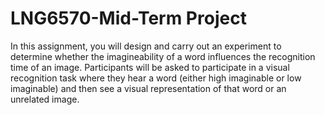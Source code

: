 # LNG6570-Mid-Term Project
In this assignment, you will design and carry out an experiment to determine whether the imagineability of a word influences the recognition time of an image. Participants will be asked to participate in a visual recognition task where they hear a word (either high imaginable or low imaginable) and then see a visual representation of that word or an unrelated image.
